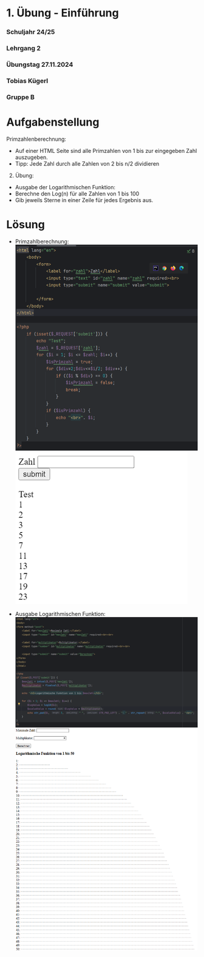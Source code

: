 ﻿# 1. Übung - Einführung
### Schuljahr 24/25
### Lehrgang 2
### Übungstag 27.11.2024
### Tobias Kügerl
### Gruppe B

# Aufgabenstellung
Primzahlenberechnung:
-	Auf einer HTML Seite sind alle Primzahlen von 1 bis zur eingegeben Zahl auszugeben.
-	Tipp: Jede Zahl durch alle Zahlen von 2 bis n/2 dividieren

2. Übung:
-	Ausgabe der Logarithmischen Funktion:
-	Berechne den Log(n) für alle Zahlen von 1 bis 100
-	Gib jeweils Sterne in einer Zeile für jedes Ergebnis aus.

# Lösung
- Primzahlberechnung: <br>
![Picture not found](./images/img_1.png)
![Picture not found](./images/img.png)

- Ausgabe Logarithmischen Funktion: 
![Picture not found](./images/img_2.png)
![Picture not found](./images/img_3.png)
